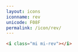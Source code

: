 ```yaml
---
layout: icons
iconname: rev
unicode: F08F
permalink: /icon/rev/
---
```


``` html
<i class="mi mi-rev"></i>
```
